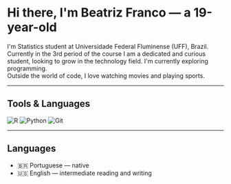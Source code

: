 # Hi there, I'm Beatriz Franco — a 19-year-old

I'm Statistics student at Universidade Federal Fluminense (UFF), Brazil. 
Currently in the 3rd period of the course 
I am a dedicated and curious student, looking to grow in the technology field.
I'm currently exploring programming.  
Outside the world of code, I love watching movies and playing sports.

---

## Tools & Languages

![R](https://img.shields.io/badge/R-276DC3?style=flat&logo=r&logoColor=white)
![Python](https://img.shields.io/badge/Python-3776AB?style=flat&logo=python&logoColor=white)
![Git](https://img.shields.io/badge/Git-F05032?style=flat&logo=git&logoColor=white)

---

## Languages

- 🇧🇷 Portuguese — native  
- 🇺🇸 English — intermediate reading and writing  




